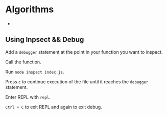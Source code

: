 # Algorithms

*

## Using Inpsect && Debug

Add a `debugger` statement at the point in your function you want to inspect.

Call the function.

Run `node inspect index.js`.

Press `c` to continue execution of the file until it reaches the `debugger` statement.

Enter REPL with `repl`.

`Ctrl + C` to exit REPL and again to exit debug.

